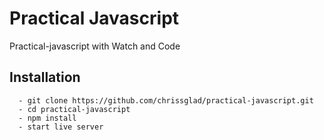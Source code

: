# Practical Javascript

Practical-javascript with Watch and Code

## Installation

```
  - git clone https://github.com/chrissglad/practical-javascript.git
  - cd practical-javascript
  - npm install
  - start live server
```
